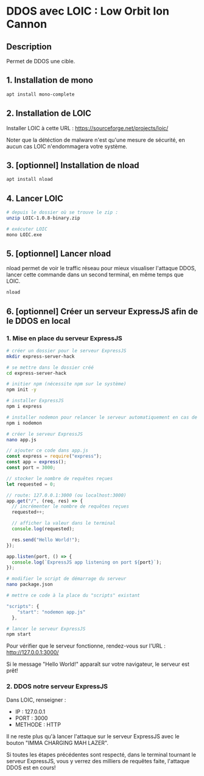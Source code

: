 # DDOS avec LOIC : Low Orbit Ion Cannon

## Description

Permet de DDOS une cible.

## 1. Installation de mono

```bash
apt install mono-complete
```

## 2. Installation de LOIC

Installer LOIC à cette URL : https://sourceforge.net/projects/loic/

Noter que la détéction de malware n'est qu'une mesure de sécurité, en aucun cas LOIC n'endommagera votre système.

## 3. [optionnel] Installation de nload

```bash
apt install nload
```

## 4. Lancer LOIC

```bash
# depuis le dossier où se trouve le zip :
unzip LOIC-1.0.8-binary.zip

# exécuter LOIC
mono LOIC.exe
```

## 5. [optionnel] Lancer nload

nload permet de voir le traffic réseau pour mieux visualiser l'attaque DDOS, lancer cette commande dans un second terminal, en même temps que LOIC.

```bash
nload
```

## 6. [optionnel] Créer un serveur ExpressJS afin de le DDOS en local

### 1. Mise en place du serveur ExpressJS

```bash
# créer un dossier pour le serveur ExpressJS
mkdir express-server-hack

# se mettre dans le dossier créé
cd express-server-hack

# initier npm (nécessite npm sur le système)
npm init -y

# installer ExpressJS
npm i express

# installer nodemon pour relancer le serveur automatiquement en cas de changement dans le code
npm i nodemon

# créer le serveur ExpressJS
nano app.js
```

```js
// ajouter ce code dans app.js
const express = require("express");
const app = express();
const port = 3000;

// stocker le nombre de requêtes reçues
let requested = 0;

// route: 127.0.0.1:3000 (ou localhost:3000)
app.get("/", (req, res) => {
  // incrémenter le nombre de requêtes reçues
  requested++;

  // afficher la valeur dans le terminal
  console.log(requested);

  res.send("Hello World!");
});

app.listen(port, () => {
  console.log(`ExpressJS app listening on port ${port}`);
});
```

```bash
# modifier le script de démarrage du serveur
nano package.json

# mettre ce code à la place du "scripts" existant
```

```js
"scripts": {
    "start": "nodemon app.js"
  },
```

```bash
# lancer le serveur ExpressJS
npm start
```

Pour vérifier que le serveur fonctionne, rendez-vous sur l'URL : http://127.0.0.1:3000/

Si le message "Hello World!" apparaît sur votre navigateur, le serveur est prêt!

### 2. DDOS notre serveur ExpressJS

Dans LOIC, renseigner :

- IP : 127.0.0.1
- PORT : 3000
- METHODE : HTTP

Il ne reste plus qu'à lancer l'attaque sur le serveur ExpressJS avec le bouton "IMMA CHARGING MAH LAZER".

Si toutes les étapes précédentes sont respecté, dans le terminal tournant le serveur ExpressJS, vous y verrez des milliers de requêtes faite, l'attaque DDOS est en cours!
